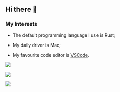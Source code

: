 ## Hi there 👋

### My Interests

- The default programming language I use is Rust;

- My daily driver is Mac;

- My favourite code editor is [VSCode](https://code.visualstudio.com/).


![](https://github-profile-summary-cards.vercel.app/api/cards/repos-per-language?username=hramli&theme=github_dark)

![](https://github-profile-summary-cards.vercel.app/api/cards/stats?username=simonsan&theme=github_dark)

![](https://github-profile-summary-cards.vercel.app/api/cards/productive-time?username=simonsan&theme=github_dark)
